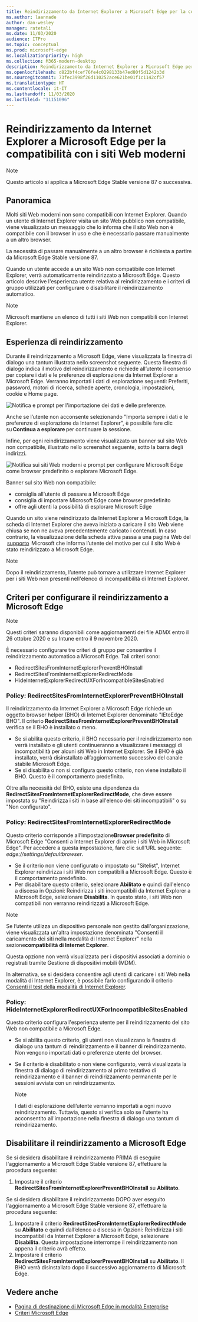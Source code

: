 ```yaml
---
title: Reindirizzamento da Internet Explorer a Microsoft Edge per la compatibilità con i siti Web moderni
ms.author: laannade
author: dan-wesley
manager: ratetali
ms.date: 11/03/2020
audience: ITPro
ms.topic: conceptual
ms.prod: microsoft-edge
ms.localizationpriority: high
ms.collection: M365-modern-desktop
description: Reindirizzamento da Internet Explorer a Microsoft Edge per la compatibilità con i siti Web moderni
ms.openlocfilehash: d822bf4cef76fe4c0298133b47ed80f5d1242b3d
ms.sourcegitcommit: 73fec3998f26d110252ace621be01f1c1142cf57
ms.translationtype: HT
ms.contentlocale: it-IT
ms.lasthandoff: 11/03/2020
ms.locfileid: "11151096"
---
```

# Reindirizzamento da Internet Explorer a Microsoft Edge per la compatibilità con i siti Web moderni

> [!NOTE]
> Questo articolo si applica a Microsoft Edge Stable versione 87 o successiva.

## Panoramica

Molti siti Web moderni non sono compatibili con Internet Explorer. Quando un utente di Internet Explorer visita un sito Web pubblico non compatibile, viene visualizzato un messaggio che lo informa che il sito Web non è compatibile con il browser in uso e che è necessario passare manualmente a un altro browser.

La necessità di passare manualmente a un altro browser è richiesta a partire da Microsoft Edge Stable versione 87.

Quando un utente accede a un sito Web non compatibile con Internet Explorer, verrà automaticamente reindirizzato a Microsoft Edge. Questo articolo descrive l'esperienza utente relativa al reindirizzamento e i criteri di gruppo utilizzati per configurare o disabilitare il reindirizzamento automatico.

> [!NOTE]
> Microsoft mantiene un elenco di tutti i siti Web non compatibili con Internet Explorer.

## Esperienza di reindirizzamento

Durante il reindirizzamento a Microsoft Edge, viene visualizzata la finestra di dialogo una tantum illustrata nello screenshot seguente. Questa finestra di dialogo indica il motivo del reindirizzamento e richiede all’utente il consenso per copiare i dati e le preferenze di esplorazione da Internet Explorer a Microsoft Edge. Verranno importati i dati di esplorazione seguenti: Preferiti, password, motori di ricerca, schede aperte, cronologia, impostazioni, cookie e Home page.

![Notifica e prompt per l'importazione dei dati e delle preferenze.](media/edge-learnmore-neededge/neededge-dialog1.png)

Anche se l’utente non acconsente selezionando "Importa sempre i dati e le preferenze di esplorazione da Internet Explorer", è possibile fare clic su **Continua a esplorare** per continuare la sessione.

Infine, per ogni reindirizzamento viene visualizzato un banner sul sito Web non compatibile, illustrato nello screenshot seguente, sotto la barra degli indirizzi.

![Notifica sui siti Web moderni e prompt per configurare Microsoft Edge come browser predefinito o esplorare Microsoft Edge.](media/edge-learnmore-neededge/neededge-banner.png)

Banner sul sito Web non compatibile:

- consiglia all'utente di passare a Microsoft Edge
- consiglia di impostare Microsoft Edge come browser predefinito
- offre agli utenti la possibilità di esplorare Microsoft Edge

Quando un sito viene reindirizzato da Internet Explorer a Microsoft Edge, la scheda di Internet Explorer che aveva iniziato a caricare il sito Web viene chiusa se non ne aveva precedentemente caricato i contenuti. In caso contrario, la visualizzazione della scheda attiva passa a una pagina Web del  [supporto](https://support.microsoft.com/office/the-website-you-were-trying-to-reach-doesn-t-work-with-internet-explorer-8f5fc675-cd47-414c-9535-12821ddfc554?ui=en-US&rs=en-US&ad=US)  Microsoft che informa l’utente del motivo per cui il sito Web è stato reindirizzato a Microsoft Edge.

> [!NOTE]
> Dopo il reindirizzamento, l’utente può tornare a utilizzare Internet Explorer per i siti Web non presenti nell'elenco di incompatibilità di Internet Explorer.  

## Criteri per configurare il reindirizzamento a Microsoft Edge

> [!NOTE]
> Questi criteri saranno disponibili come aggiornamenti dei file ADMX entro il 26 ottobre 2020 e su Intune entro il 9 novembre 2020.

È necessario configurare tre criteri di gruppo per consentire il reindirizzamento automatico a Microsoft Edge. Tali criteri sono:

- RedirectSitesFromInternetExplorerPreventBHOInstall
- RedirectSitesFromInternetExplorerRedirectMode
- HideInternetExplorerRedirectUXForIncompatibleSitesEnabled

### Policy: RedirectSitesFromInternetExplorerPreventBHOInstall

Il reindirizzamento da Internet Explorer a Microsoft Edge richiede un oggetto browser helper (BHO) di Internet Explorer denominato "IEtoEdge BHO". Il criterio **RedirectSitesFromInternetExplorerPreventBHOInstall** verifica se il BHO è installato o meno.  

- Se si abilita questo criterio, il BHO necessario per il reindirizzamento non verrà installato e gli utenti continueranno a visualizzare i messaggi di incompatibilità per alcuni siti Web in Internet Explorer. Se il BHO è già installato, verrà disinstallato all’aggiornamento successivo del canale stabile Microsoft Edge.
- Se si disabilita o non si configura questo criterio, non viene installato il BHO. Questo è il comportamento predefinito.

Oltre alla necessità del BHO, esiste una dipendenza da **RedirectSitesFromInternetExplorerRedirectMode**, che deve essere impostata su "Reindirizza i siti in base all'elenco dei siti incompatibili" o su "Non configurato".

### Policy: RedirectSitesFromInternetExplorerRedirectMode

 Questo criterio corrisponde all’impostazione**Browser predefinito** di Microsoft Edge "Consenti a Internet Explorer di aprire i siti Web in Microsoft Edge". Per accedere a questa impostazione, fare clic sull'URL seguente: *edge://settings/defaultbrowser*.  

- Se il criterio non viene configurato o impostato su "Sitelist", Internet Explorer reindirizza i siti Web non compatibili a Microsoft Edge. Questo è il comportamento predefinito.
- Per disabilitare questo criterio, selezionare **Abilitato** e quindi dall'elenco a discesa in Opzioni: Reindirizza i siti incompatibili da Internet Explorer a Microsoft Edge, selezionare **Disabilita**. In questo stato, i siti Web non compatibili non verranno reindirizzati a Microsoft Edge.

> [!NOTE]
> Se l’utente utilizza un dispositivo personale non gestito dall'organizzazione, viene visualizzata un'altra impostazione denominata "Consenti il caricamento dei siti nella modalità di Internet Explorer" nella sezione**compatibilità di Internet Explorer**.
>
>Questa opzione non verrà visualizzata per i dispositivi associati a dominio o registrati tramite Gestione di dispositivi mobili (MDM).
>
> In alternativa, se si desidera consentire agli utenti di caricare i siti Web nella modalità di Internet Explorer, è possibile farlo configurando il criterio [Consenti il test della modalità di Internet Explorer](https://docs.microsoft.com/deployedge/microsoft-edge-policies#allow-internet-explorer-mode-testing).

### Policy: HideInternetExplorerRedirectUXForIncompatibleSitesEnabled

Questo criterio configura l'esperienza utente per il reindirizzamento del sito Web non compatibile a Microsoft Edge.  

- Se si abilita questo criterio, gli utenti non visualizzano la finestra di dialogo una tantum di reindirizzamento e il banner di reindirizzamento. Non vengono importati dati o preferenze utente del browser.
- Se il criterio è disabilitato o non viene configurato, verrà visualizzata la finestra di dialogo di reindirizzamento al primo tentativo di reindirizzamento e il banner di reindirizzamento permanente per le sessioni avviate con un reindirizzamento.

  > [!NOTE]
  > I dati di esplorazione dell’utente verranno importati a ogni nuovo reindirizzamento. Tuttavia, questo si verifica solo se l'utente ha acconsentito all'importazione nella finestra di dialogo una tantum di reindirizzamento.

## Disabilitare il reindirizzamento a Microsoft Edge

Se si desidera disabilitare il reindirizzamento PRIMA di eseguire l'aggiornamento a Microsoft Edge Stable versione 87, effettuare la procedura seguente:

1. Impostare il criterio **RedirectSitesFromInternetExplorerPreventBHOInstall** su **Abilitato**.

Se si desidera disabilitare il reindirizzamento DOPO aver eseguito l'aggiornamento a Microsoft Edge Stable versione 87, effettuare la procedura seguente:

1. Impostare il criterio **RedirectSitesFromInternetExplorerRedirectMode** su **Abilitato** e quindi dall’elenco a discesa in Opzioni: Reindirizza i siti incompatibili da Internet Explorer a Microsoft Edge, selezionare **Disabilita**. Questa impostazione interrompe il reindirizzamento non appena il criterio avrà effetto.
2. Impostare il criterio **RedirectSitesFromInternetExplorerPreventBHOInstall** su **Abilitato**. Il BHO verrà disinstallato dopo il successivo aggiornamento di Microsoft Edge.

## Vedere anche

- [Pagina di destinazione di Microsoft Edge in modalità Enterprise](https://aka.ms/EdgeEnterprise)
- [Criteri Microsoft Edge](https://docs.microsoft.com/deployedge/microsoft-edge-policies)
